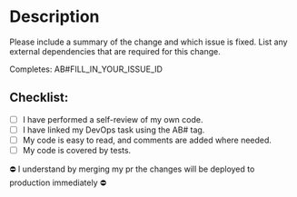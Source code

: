 # Description

Please include a summary of the change and which issue is fixed.
List any external dependencies that are required for this change.

Completes: AB#FILL_IN_YOUR_ISSUE_ID

## Checklist:

-   [ ] I have performed a self-review of my own code.
-   [ ] I have linked my DevOps task using the AB# tag.
-   [ ] My code is easy to read, and comments are added where needed.
-   [ ] My code is covered by tests.

⛔ I understand by merging my pr the changes will be deployed to production immediately ⛔
